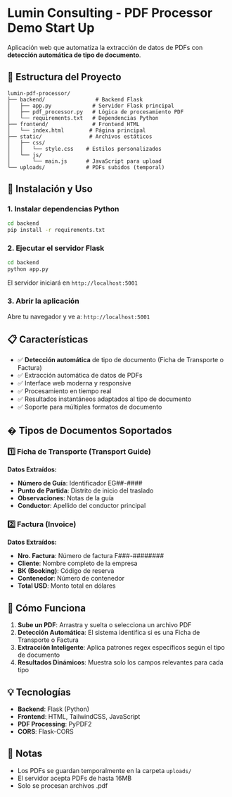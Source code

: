 # Lumin Consulting - PDF Processor Demo Start Up

Aplicación web que automatiza la extracción de datos de PDFs con **detección automática de tipo de documento**.

## 📁 Estructura del Proyecto

```
lumin-pdf-processor/
├── backend/                # Backend Flask
│   ├── app.py             # Servidor Flask principal
│   ├── pdf_processor.py   # Lógica de procesamiento PDF
│   └── requirements.txt   # Dependencias Python
├── frontend/              # Frontend HTML
│   └── index.html        # Página principal
├── static/               # Archivos estáticos
│   ├── css/
│   │   └── style.css    # Estilos personalizados
│   └── js/
│       └── main.js      # JavaScript para upload
└── uploads/             # PDFs subidos (temporal)
```

## 🚀 Instalación y Uso

### 1. Instalar dependencias Python

```bash
cd backend
pip install -r requirements.txt
```

### 2. Ejecutar el servidor Flask

```bash
cd backend
python app.py
```

El servidor iniciará en `http://localhost:5001`

### 3. Abrir la aplicación

Abre tu navegador y ve a: `http://localhost:5001`

## 📋 Características

- ✅ **Detección automática** de tipo de documento (Ficha de Transporte o Factura)
- ✅ Extracción automática de datos de PDFs
- ✅ Interface web moderna y responsive
- ✅ Procesamiento en tiempo real
- ✅ Resultados instantáneos adaptados al tipo de documento
- ✅ Soporte para múltiples formatos de documento

## � Tipos de Documentos Soportados

### 1️⃣ Ficha de Transporte (Transport Guide)

**Datos Extraídos:**
- **Número de Guía**: Identificador EG##-####
- **Punto de Partida**: Distrito de inicio del traslado
- **Observaciones**: Notas de la guía
- **Conductor**: Apellido del conductor principal

### 2️⃣ Factura (Invoice)

**Datos Extraídos:**
- **Nro. Factura**: Número de factura F###-########
- **Cliente**: Nombre completo de la empresa
- **BK (Booking)**: Código de reserva
- **Contenedor**: Número de contenedor
- **Total USD**: Monto total en dólares

## 🔧 Cómo Funciona

1. **Sube un PDF**: Arrastra y suelta o selecciona un archivo PDF
2. **Detección Automática**: El sistema identifica si es una Ficha de Transporte o Factura
3. **Extracción Inteligente**: Aplica patrones regex específicos según el tipo de documento
4. **Resultados Dinámicos**: Muestra solo los campos relevantes para cada tipo

## 💡 Tecnologías

- **Backend**: Flask (Python)
- **Frontend**: HTML, TailwindCSS, JavaScript
- **PDF Processing**: PyPDF2
- **CORS**: Flask-CORS

## 📝 Notas

- Los PDFs se guardan temporalmente en la carpeta `uploads/`
- El servidor acepta PDFs de hasta 16MB
- Solo se procesan archivos .pdf
